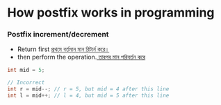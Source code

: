 
# How postfix works in programming
### **Postfix increment/decrement** 
- Return first [প্রথমে বর্তমান মান রিটার্ন করে।]( )
- then perform the operation.[ তারপর   মান পরিবর্তন করে]( )


```java
int mid = 5;

// Incorrect
int r = mid--; // r = 5, but mid = 4 after this line
int l = mid++; // l = 4, but mid = 5 after this line

```



